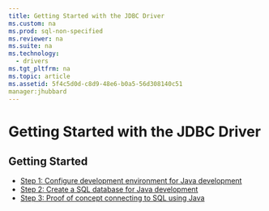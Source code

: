 ```yaml
---
title: Getting Started with the JDBC Driver
ms.custom: na
ms.prod: sql-non-specified
ms.reviewer: na
ms.suite: na
ms.technology: 
  - drivers
ms.tgt_pltfrm: na
ms.topic: article
ms.assetid: 5f4c5d0d-c8d9-48e6-b0a5-56d308140c51
manager:jhubbard
---
```

# Getting Started with the JDBC Driver
## Getting Started  
* [Step 1: Configure development environment for Java development](Step%201:%20Configure%20development%20environment%20for%20Java%20development.md)  
* [Step 2: Create a SQL database for Java development](Step%202:%20Create%20a%20SQL%20database%20for%20Java%20development.md)  
* [Step 3: Proof of concept connecting to SQL using Java](Step%203:%20Proof%20of%20concept%20connecting%20to%20SQL%20using%20Java.md)